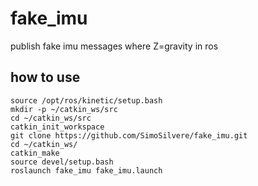 # fake_imu
publish fake imu messages where Z=gravity in ros

## how to use

```
source /opt/ros/kinetic/setup.bash
mkdir -p ~/catkin_ws/src
cd ~/catkin_ws/src
catkin_init_workspace
git clone https://github.com/SimoSilvere/fake_imu.git
cd ~/catkin_ws/
catkin_make
source devel/setup.bash
roslaunch fake_imu fake_imu.launch
```
